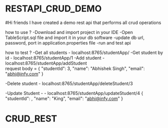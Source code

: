 # RESTAPI_CRUD_DEMO

#Hi friends
I have created a demo rest api that performs all crud operations

how to use ?
-Download and import project in your IDE
-Open TableScript.sql file and import it in your db software 
-update db url, password, port in application.properties file
-run and test api

how to test ?
-Get all students - localhost:8765/studentApp/
-Get student by id - localhost:8765/studentApp/1
-Add student - localhost:8765/studentApp/addStudent  
      request body =
    {
    "studentId": 3,
    "name": "Abhishek Singh",
    "email": "abhi@infy.com"
}

-Delete student - localhost:8765/studentApp/deleteStudent/3

-Update Student - - localhost:8765/studentApp/updateStudent/4
{
    "studentId": ,
    "name": "King",
    "email": "abhi@infy.com"
}
# CRUD_REST
